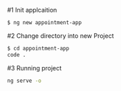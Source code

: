 #1 Init applcaition

```bash
$ ng new appointment-app
```

#2 Change directory into new Project

```bash
$ cd appointment-app
code .
```

#3 Running project
```bash
ng serve -o
```